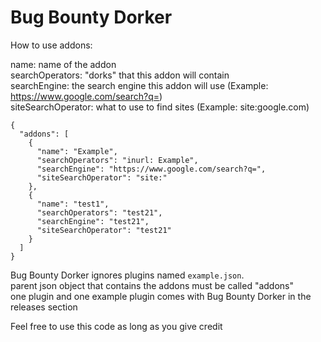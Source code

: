 # Bug Bounty Dorker

How to use addons:

name: name of the addon \
searchOperators: "dorks" that this addon will contain \
searchEngine: the search engine this addon will use (Example: https://www.google.com/search?q=) \
siteSearchOperator: what to use to find sites (Example: site:google.com)

```
{
  "addons": [
    {
      "name": "Example",
      "searchOperators": "inurl: Example",
      "searchEngine": "https://www.google.com/search?q=",
      "siteSearchOperator": "site:"
    },
    {
      "name": "test1",
      "searchOperators": "test21",
      "searchEngine": "test21",
      "siteSearchOperator": "test21"
    }
  ]
}
```
Bug Bounty Dorker ignores plugins named `example.json`. \
parent json object that contains the addons must be called "addons" \
one plugin and one example plugin comes with Bug Bounty Dorker in the releases section

Feel free to use this code as long as you give credit
